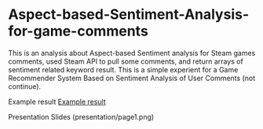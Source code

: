 # Aspect-based-Sentiment-Analysis-for-game-comments
This is an analysis about Aspect-based Sentiment analysis for Steam games comments, used Steam API to pull some comments, and return arrays of sentiment related keyword result. This is a simple experient for a Game Recommender System Based on Sentiment Analysis of User Comments (not continue). 

Example result
[Example result](example_result.png)

Presentation Slides
(presentation/page1.png)
